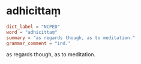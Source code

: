 # adhicittaṃ

``` toml
dict_label = "NCPED"
word = "adhicittaṃ"
summary = "as regards though, as to meditation."
grammar_comment = "ind."
```

as regards though, as to meditation.


